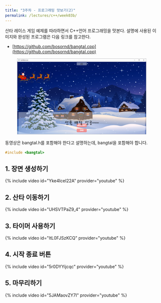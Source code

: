 ```yaml
---
title: "3주차 - 프로그래밍 맛보기(2)"
permalink: /lectures/c++/week03b/
---
```

산타 레이스 게임 예제를 따라하면서 C++언어 프로그래밍을 맛본다.
설명에 사용된 이미지와 완성된 프로그램은 다음 링크를 참고한다.
- [https://github.com/bosornd/bangtal.cpp](https://github.com/bosornd/bangtal.cpp)

<figure>
  <img src="/assets/images/santarace.png" alt="산타 레이스">
</figure>

동영상은 bangtal.h를 포함해야 한다고 설명하는데, bangtal을 포함해야 합니다.
```c++
#include <bangtal>
```

## 1. 장면 생성하기
{% include video id="Yke4IceI22A" provider="youtube" %}

## 2. 산타 이동하기
{% include video id="UHSVTPaZ9_4" provider="youtube" %}

## 3. 타이머 사용하기
{% include video id="ItL0FJSzKCQ" provider="youtube" %}

## 4. 시작 종료 버튼
{% include video id="5r0DYYijcqc" provider="youtube" %}

## 5. 마무리하기
{% include video id="5JAMaovZY7I" provider="youtube" %}
